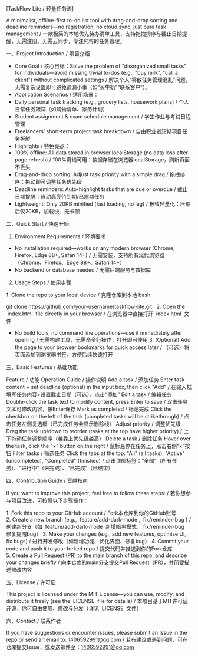 [TaskFlow Lite / 轻量任务流]
 
A minimalist, offline-first to-do list tool with drag-and-drop sorting and deadline reminders—no registration, no cloud sync, just pure task management / 一款极简的本地优先待办清单工具，支持拖拽排序与截止日期提醒，无需注册、无需云同步，专注纯粹的任务管理。
 
一、Project Introduction / 项目介绍
 
- Core Goal / 核心目标：Solve the problem of "disorganized small tasks" for individuals—avoid missing trivial to-dos (e.g., "buy milk", "call a client") without complicated settings / 解决个人“零散任务管理混乱”问题，无需复杂设置即可避免遗漏小事（如“买牛奶”“联系客户”）。
- Application Scenarios / 适用场景：
- Daily personal task tracking (e.g., grocery lists, housework plans) / 个人日常任务跟踪（如购物清单、家务计划）
- Student assignment & exam schedule management / 学生作业与考试日程管理
- Freelancers’ short-term project task breakdown / 自由职业者短期项目任务拆解
- Highlights / 特色亮点：
- 100% offline: All data stored in browser localStorage (no data loss after page refresh) / 100%离线可用：数据存储在浏览器localStorage，刷新页面不丢失
- Drag-and-drop sorting: Adjust task priority with a simple drag / 拖拽排序：拖动即可调整任务优先级
- Deadline reminders: Auto-highlight tasks that are due or overdue / 截止日期提醒：自动高亮待到期/已逾期任务
- Lightweight: Only 20KB minified (fast loading, no lag) / 极致轻量化：压缩后仅20KB，加载快、无卡顿
 
二、Quick Start / 快速开始
 
1. Environment Requirements / 环境要求
 
- No installation required—works on any modern browser (Chrome, Firefox, Edge 88+, Safari 14+) / 无需安装，支持所有现代浏览器（Chrome、Firefox、Edge 88+、Safari 14+）
- No backend or database needed / 无需后端服务与数据库
 
2. Usage Steps / 使用步骤
 
1. Clone the repo to your local device / 克隆仓库到本地
bash
  
git clone https://github.com/your-username/taskflow-lite.git
 
2. Open the  index.html  file directly in your browser / 在浏览器中直接打开  index.html  文件
- No build tools, no command line operations—use it immediately after opening / 无需构建工具，无需命令行操作，打开即可使用
3. (Optional) Add the page to your browser bookmarks for quick access later / （可选）将页面添加到浏览器书签，方便后续快速打开
 
三、Basic Features / 基础功能
 
Feature / 功能 Operation Guide / 操作说明 
Add a task / 添加任务 Enter task content + set deadline (optional) in the input box, then click "Add" / 在输入框填写任务内容+设置截止日期（可选），点击“添加” 
Edit a task / 编辑任务 Double-click the task text to modify content, press Enter to save / 双击任务文本可修改内容，按Enter保存 
Mark as completed / 标记完成 Click the checkbox on the left of the task (completed tasks will be strikethrough) / 点击任务左侧复选框（已完成任务会显示删除线） 
Adjust priority / 调整优先级 Drag the task up/down to reorder (tasks at the top have higher priority) / 上下拖动任务调整顺序（越靠上优先级越高） 
Delete a task / 删除任务 Hover over the task, click the "×" button on the right / 鼠标悬停在任务上，点击右侧“×”按钮 
Filter tasks / 筛选任务 Click the tabs at the top: "All" (all tasks), "Active" (uncompleted), "Completed" (finished) / 点击顶部标签：“全部”（所有任务）、“进行中”（未完成）、“已完成”（已结束） 
 
四、Contribution Guide / 贡献指南
 
If you want to improve this project, feel free to follow these steps: / 若你想参与项目改进，可按照以下步骤操作：
 
1. Fork this repo to your GitHub account / Fork本仓库到你的GitHub账号
2. Create a new branch (e.g.,  feature/add-dark-mode ,  fix/reminder-bug ) / 创建新分支（如  feature/add-dark-mode  新增暗黑模式， fix/reminder-bug  修复提醒bug）
3. Make your changes (e.g., add new features, optimize UI, fix bugs) / 进行开发修改（如新增功能、优化界面、修复bug）
4. Commit your code and push it to your forked repo / 提交代码并推送到你的Fork仓库
5. Create a Pull Request (PR) to the main branch of this repo, and describe your changes briefly / 向本仓库的main分支提交Pull Request（PR），并简要描述修改内容
 
五、License / 许可证
 
This project is licensed under the MIT License—you can use, modify, and distribute it freely (see the  LICENSE  file for details) / 本项目基于MIT许可证开源，你可自由使用、修改与分发（详见  LICENSE  文件）
 
六、Contact / 联系作者
 
If you have suggestions or encounter issues, please submit an Issue in the repo or send an email to: 1406592991@qq.com / 若有建议或遇到问题，可在仓库提交Issue，或发送邮件至：1406592991@qq.com
